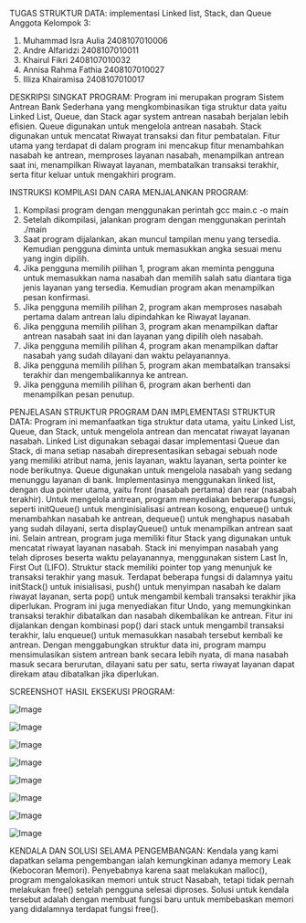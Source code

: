 TUGAS STRUKTUR DATA: implementasi Linked list, Stack, dan Queue
Anggota Kelompok 3:
1.	Muhammad Isra Aulia 2408107010006
2.	Andre Alfaridzi 2408107010011
3.	Khairul Fikri 2408107010032
4.	Annisa Rahma Fathia 2408107010027
5.	Illiza Khairamisa 2408107010017
   
DESKRIPSI SINGKAT PROGRAM:
Program ini merupakan program Sistem Antrean Bank Sederhana yang mengkombinasikan tiga struktur data yaitu Linked List, Queue, dan Stack agar system antrean nasabah berjalan lebih efisien. Queue digunakan untuk mengelola antrean nasabah. Stack digunakan untuk mencatat Riwayat transaksi dan fitur pembatalan. Fitur utama yang terdapat di dalam program ini mencakup fitur menambahkan nasabah ke antrean, memproses layanan nasabah, menampilkan antrean saat ini, menampilkan Riwayat layanan, membatalkan transaksi terakhir, serta fitur keluar untuk mengakhiri program.

INSTRUKSI KOMPILASI DAN CARA MENJALANKAN PROGRAM:
1.	Kompilasi program dengan menggunakan perintah gcc main.c -o main 
2.	Setelah dikompilasi, jalankan program dengan menggunakan perintah ./main 
3.	Saat program dijalankan, akan muncul tampilan menu yang tersedia. Kemudian pengguna diminta untuk memasukkan angka sesuai menu yang ingin dipilih.
4.	Jika pengguna memilih pilihan 1, program akan meminta pengguna untuk memasukkan nama nasabah dan memilih salah satu diantara tiga jenis layanan yang tersedia. Kemudian program akan menampilkan pesan konfirmasi.
5.	Jika pengguna memilih pilihan 2, program akan memproses nasabah pertama dalam antrean lalu dipindahkan ke Riwayat layanan.
6.	Jika pengguna memilih pilihan 3, program akan menampilkan daftar antrean nasabah saat ini dan layanan yang dipilih oleh nasabah.
7.	Jika pengguna memilih pilihan 4, program akan menampilkan daftar nasabah yang sudah dilayani dan waktu pelayanannya.
8.	Jika pengguna memilih pilihan 5, program akan membatalkan transaksi terakhir dan mengembalikannya ke antrean.
9.	Jika pengguna memilih pilihan 6, program akan berhenti dan menampilkan pesan penutup.

PENJELASAN STRUKTUR PROGRAM DAN IMPLEMENTASI STRUKTUR DATA:
Program ini memanfaatkan tiga struktur data utama, yaitu Linked List, Queue, dan Stack, untuk mengelola antrean dan mencatat riwayat layanan nasabah. Linked List digunakan sebagai dasar implementasi Queue dan Stack, di mana setiap nasabah direpresentasikan sebagai sebuah node yang memiliki atribut nama, jenis layanan, waktu layanan, serta pointer ke node berikutnya.
Queue digunakan untuk mengelola nasabah yang sedang menunggu layanan di bank. Implementasinya menggunakan linked list, dengan dua pointer utama, yaitu front (nasabah pertama) dan rear (nasabah terakhir). Untuk mengelola antrean, program menyediakan beberapa fungsi, seperti initQueue() untuk menginisialisasi antrean kosong, enqueue() untuk menambahkan nasabah ke antrean, dequeue() untuk menghapus nasabah yang sudah dilayani, serta displayQueue() untuk menampilkan antrean saat ini.
Selain antrean, program juga memiliki fitur Stack yang digunakan untuk mencatat riwayat layanan nasabah. Stack ini menyimpan nasabah yang telah diproses beserta waktu pelayanannya, menggunakan sistem Last In, First Out (LIFO). Struktur stack memiliki pointer top yang menunjuk ke transaksi terakhir yang masuk. Terdapat beberapa fungsi di dalamnya yaitu initStack() untuk inisialisasi, push() untuk menyimpan nasabah ke dalam riwayat layanan, serta pop() untuk mengambil kembali transaksi terakhir jika diperlukan.
Program ini juga menyediakan fitur Undo, yang memungkinkan transaksi terakhir dibatalkan dan nasabah dikembalikan ke antrean. Fitur ini dijalankan dengan kombinasi pop() dari stack untuk mengambil transaksi terakhir, lalu enqueue() untuk memasukkan nasabah tersebut kembali ke antrean. Dengan menggabungkan struktur data ini, program mampu mensimulasikan sistem antrean bank secara lebih nyata, di mana nasabah masuk secara berurutan, dilayani satu per satu, serta riwayat layanan dapat direkam atau dibatalkan jika diperlukan.
 
SCREENSHOT HASIL EKSEKUSI PROGRAM:

![Image](https://github.com/user-attachments/assets/167044ae-e088-48c7-a031-ddeb380e39f3)

![Image](https://github.com/user-attachments/assets/de531853-8ac5-4cfc-9d3a-8e6ca9a3194c)

![Image](https://github.com/user-attachments/assets/a34a58d6-5ed6-4b37-ae0f-75fe8ed05efe)

![Image](https://github.com/user-attachments/assets/6c6e145a-c5be-4229-8351-de75e5bda807)

![Image](https://github.com/user-attachments/assets/1d568617-bb61-4cb5-b397-504eebd15a9e)

![Image](https://github.com/user-attachments/assets/28a2a2bd-b085-47b1-8756-bda93035e14a)

![Image](https://github.com/user-attachments/assets/df954393-fbbb-4f77-8561-a1b02ffe78c5)

![Image](https://github.com/user-attachments/assets/2d160676-e2fe-45f8-a481-dae316a38c80)

KENDALA DAN SOLUSI SELAMA PENGEMBANGAN:
Kendala yang kami dapatkan selama pengembangan ialah kemungkinan adanya memory Leak (Kebocoran Memori). Penyebabnya karena saat melakukan malloc(), program mengalokasikan memori untuk struct Nasabah, tetapi tidak pernah melakukan free() setelah pengguna selesai diproses. Solusi untuk kendala tersebut adalah dengan membuat fungsi baru untuk membebaskan memori yang didalamnya terdapat fungsi free().
